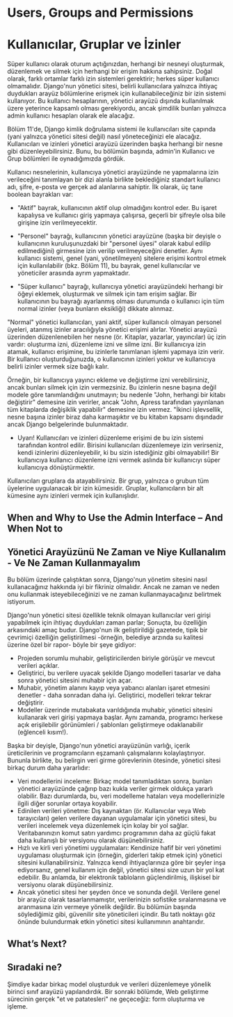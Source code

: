 # Users, Groups and Permissions
# Kullanıcılar, Gruplar ve İzinler

Süper kullanıcı olarak oturum açtığınızdan, herhangi bir nesneyi oluşturmak, düzenlemek ve silmek için herhangi bir erişim hakkına sahipsiniz. Doğal olarak, farklı ortamlar farklı izin sistemleri gerektirir; herkes süper kullanıcı olmamalıdır. Django'nun yönetici sitesi, belirli kullanıcılara yalnızca ihtiyaç duydukları arayüz bölümlerine erişmek için kullanabileceğiniz bir izin sistemi kullanıyor. Bu kullanıcı hesaplarının, yönetici arayüzü dışında kullanılmak üzere yeterince kapsamlı olması gerekiyordu, ancak şimdilik bunları yalnızca admin kullanıcı hesapları olarak ele alacağız.

Bölüm 11'de, Django kimlik doğrulama sistemi ile kullanıcıları site çapında (yani yalnızca yönetici sitesi değil) nasıl yöneteceğinizi ele alacağız. Kullanıcıları ve izinleri yönetici arayüzü üzerinden başka herhangi bir nesne gibi düzenleyebilirsiniz. Bunu, bu bölümün başında, admin'in Kullanıcı ve Grup bölümleri ile oynadığımızda gördük.

Kullanıcı nesnelerinin, kullanıcıya yönetici arayüzünde ne yapmalarına izin verileceğini tanımlayan bir dizi alanla birlikte beklediğiniz standart kullanıcı adı, şifre, e-posta ve gerçek ad alanlarına sahiptir.
İlk olarak, üç tane boolean bayrakları var:

* "Aktif" bayrak, kullanıcının aktif olup olmadığını kontrol eder. Bu işaret kapalıysa ve kullanıcı giriş yapmaya çalışırsa, geçerli bir şifreyle olsa bile girişine izin verilmeyecektir.

* "Personel" bayrağı, kullanıcının yönetici arayüzüne (başka bir deyişle o kullanıcının kuruluşunuzdaki bir "personel üyesi" olarak kabul edilip edilmediğini) girmesine izin verilip verilmeyeceğini denetler. Aynı kullanıcı sistemi, genel (yani, yönetilmeyen) sitelere erişimi kontrol etmek için kullanılabilir (bkz. Bölüm 11), bu bayrak, genel kullanıcılar ve yöneticiler arasında ayrım yapmaktadır.

* "Süper kullanıcı" bayrağı, kullanıcıya yönetici arayüzündeki herhangi bir öğeyi eklemek, oluşturmak ve silmek için tam erişim sağlar. Bir kullanıcının bu bayrağı ayarlanmış olması durumunda o kullanıcı için tüm normal izinler (veya bunların eksikliği) dikkate alınmaz.

"Normal" yönetici kullanıcıları, yani aktif, süper kullanıcılı olmayan personel üyeleri, atanmış izinler aracılığıyla yönetici erişimi alırlar. Yönetici arayüzü üzerinden düzenlenebilen her nesne (ör. Kitaplar, yazarlar, yayıncılar) üç izin vardır: oluşturma izni, düzenleme izni ve silme izni. Bir kullanıcıya izin atamak, kullanıcı erişimine, bu izinlerle tanımlanan işlemi yapmaya izin verir. Bir kullanıcı oluşturduğunuzda, o kullanıcının izinleri yoktur ve kullanıcıya belirli izinler vermek size bağlı kalır.

Örneğin, bir kullanıcıya yayıncı ekleme ve değiştirme izni verebilirsiniz, ancak bunları silmek için izin vermezsiniz. Bu izinlerin nesne başına değil modele göre tanımlandığını unutmayın; bu nedenle "John, herhangi bir kitabı değiştirir" demesine izin verirler, ancak "John, Apress tarafından yayınlanan tüm kitaplarda değişiklik yapabilir" demesine izin vermez. "İkinci işlevsellik, nesne başına izinler biraz daha karmaşıktır ve bu kitabın kapsamı dışındadır ancak Django belgelerinde bulunmaktadır.

* Uyarı! Kullanıcıları ve izinleri düzenleme erişimi de bu izin sistemi tarafından kontrol edilir. Birisini kullanıcıları düzenlemeye izin verirseniz, kendi izinlerini düzenleyebilir, ki bu sizin istediğiniz gibi olmayabilir! Bir kullanıcıya kullanıcı düzenleme izni vermek aslında bir kullanıcıyı süper kullanıcıya dönüştürmektir.

Kullanıcıları gruplara da atayabilirsiniz. Bir grup, yalnızca o grubun tüm üyelerine uygulanacak bir izin kümesidir. Gruplar, kullanıcıların bir alt kümesine aynı izinleri vermek için kullanışlıdır.

## When and Why to Use the Admin Interface – And When Not to
## Yönetici Arayüzünü Ne Zaman ve Niye Kullanalım - Ve Ne Zaman Kullanmayalım

Bu bölüm üzerinde çalıştıktan sonra, Django'nun yönetim sitesini nasıl kullanacağınız hakkında iyi bir fikriniz olmalıdır. Ancak ne zaman ve neden onu kullanmak isteyebileceğinizi ve ne zaman kullanmayacağınız belirtmek istiyorum.

Django'nun yönetici sitesi özellikle teknik olmayan kullanıcılar veri girişi yapabilmek için ihtiyaç duydukları zaman parlar; Sonuçta, bu özelliğin arkasındaki amaç budur. Django'nun ilk geliştirildiği gazetede, tipik bir çevrimiçi özelliğin geliştirilmesi -örneğin, belediye arzında su kalitesi üzerine özel bir rapor- böyle bir şeye gidiyor:

* Projeden sorumlu muhabir, geliştiricilerden biriyle görüşür ve mevcut verileri açıklar.
* Geliştirici, bu verilere uyacak şekilde Django modelleri tasarlar ve daha sonra yönetici sitesini muhabir için açar.
* Muhabir, yönetim alanını kayıp veya yabancı alanları işaret etmesini denetler - daha sonradan daha iyi. Geliştirici, modelleri tekrar tekrar değiştirir.
* Modeller üzerinde mutabakata varıldığında muhabir, yönetici sitesini kullanarak veri girişi yapmaya başlar. Aynı zamanda, programcı herkese açık erişilebilir görünümleri / şablonları geliştirmeye odaklanabilir (eğlenceli kısım!).

Başka bir deyişle, Django'nun yönetici arayüzünün varlığı, içerik üreticilerinin ve programcıların eşzamanlı çalışmalarını kolaylaştırıyor. Bununla birlikte, bu belirgin veri girme görevlerinin ötesinde, yönetici sitesi birkaç durum daha yararlıdır:

* Veri modellerini inceleme: Birkaç model tanımladıktan sonra, bunları yönetici arayüzünde çağırıp bazı kukla veriler girmek oldukça yararlı olabilir. Bazı durumlarda, bu, veri modelleme hataları veya modellerinizle ilgili diğer sorunlar ortaya koyabilir.
* Edinilen verileri yönetme: Dış kaynaktan (ör. Kullanıcılar veya Web tarayıcıları) gelen verilere dayanan uygulamalar için yönetici sitesi, bu verileri incelemek veya düzenlemek için kolay bir yol sağlar. Veritabanınızın komut satırı yardımcı programının daha az güçlü fakat daha kullanışlı bir versiyonu olarak düşünebilirsiniz.
* Hızlı ve kirli veri yönetimi uygulamaları: Kendinize hafif bir veri yönetimi uygulaması oluşturmak için (örneğin, giderleri takip etmek için) yönetici sitesini kullanabilirsiniz. Yalnızca kendi ihtiyaçlarınıza göre bir şeyler inşa ediyorsanız, genel kullanım için değil, yönetici sitesi size uzun bir yol kat edebilir. Bu anlamda, bir elektronik tabloların güçlendirilmiş, ilişkisel bir versiyonu olarak düşünebilirsiniz.
* Ancak yönetici sitesi her şeyden önce ve sonunda değil. Verilere genel bir arayüz olarak tasarlanmamıştır, verilerinizin sofistike sıralanmasına ve aranmasına izin vermeye yönelik değildir. Bu bölümün başında söylediğimiz gibi, güvenilir site yöneticileri içindir. Bu tatlı noktayı göz önünde bulundurmak etkin yönetici sitesi kullanımının anahtarıdır.

## What’s Next?
## Sıradaki ne?

Şimdiye kadar birkaç model oluşturduk ve verileri düzenlemeye yönelik birinci sınıf arayüzü yapılandırdık. Bir sonraki bölümde, Web geliştirme sürecinin gerçek "et ve patatesleri" ne geçeceğiz: form oluşturma ve işleme.
